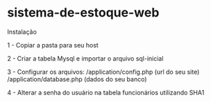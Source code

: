 # sistema-de-estoque-web
Instalação

1 - Copiar a pasta para seu host

2 - Criar a tabela Mysql e importar o arquivo sql-inicial

3 - Configurar os arquivos:
  /application/config.php (url do seu site)
  /application/database.php (dados do seu banco)
  
4 - Alterar a senha do usuário na tabela funcionários utilizando SHA1

